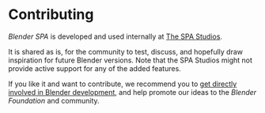 # Contributing

_Blender SPA_ is developed and used internally at [The SPA Studios](/about/studio).

It is shared as is, for the community to test, discuss, and hopefully draw inspiration for future Blender versions.
Note that the SPA Studios might not provide active support for any of the added features.

If you like it and want to contribute, we recommend you to [get directly involved in Blender development](https://www.blender.org/get-involved/),
and help promote our ideas to the _Blender Foundation_ and community.
